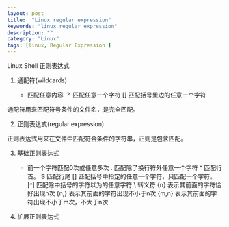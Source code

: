 ```yaml
---
layout: post
title:  "Linux regular expression"
keywords: "linux regular expression"
description: ""
category: "Linux" 
tags: [linux, Regular Expression ]
---
```


Linux Shell 正则表达式

<!-- more -->

1. 通配符(wildcards)
	
	* 匹配任意内容
	？ 匹配任意一个字符
	[] 匹配括号里边的任意一个字符

通配符用来匹配符号条件的文件名，是完全匹配。

2. 正则表达式(regular expression)

正则表达式用来在文件中匹配符合条件的字符串，正则是包含匹配。

3. 基础正则表达式

	* 前一个字符匹配0次或任意多次
	. 匹配除了换行符外任意一个字符
	^ 匹配行首。
	$ 匹配行尾
	[] 匹配括号中指定的任意一个字符，只匹配一个字符。
	[^] 匹配除中括号的字符以为的任意字符
	\ 转义符
	\{n\} 表示其前面的字符恰好出现n次
	\{n,\} 表示其前面的字符出现不小于n次
	\{m,n\} 表示其前面的字符出现不小于m次，不大于n次

4. 扩展正则表达式

	
